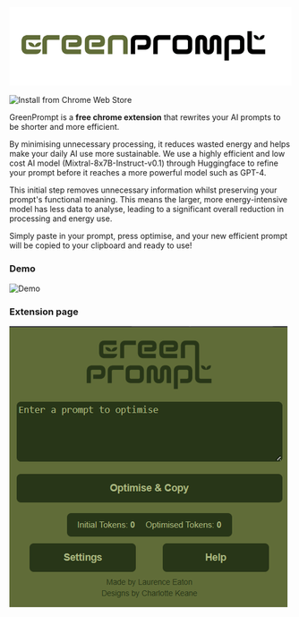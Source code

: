


![GreenPrompt](https://raw.githubusercontent.com/LaurencePy/GreenPromptV2/4c3d878e0d9b7e1e1ed78d753398dccd68c32d12/icons/GreenPrompt%20title%20small.png?token=GHSAT0AAAAAADCAP72BOQVM6H4GSRQONZJQ2CVNU6Q)


![Install from Chrome Web Store](https://chromewebstore.google.com/detail/greenprompt/ojkbbbkllijlcdbjijcgcphebnjdonji)

GreenPrompt is a **free chrome extension** that rewrites your AI prompts to be shorter and more efficient. 

By minimising unnecessary processing, it reduces wasted energy and helps make your daily AI use more sustainable.
We use a highly efficient and low cost AI model (Mixtral-8x7B-Instruct-v0.1) through Huggingface to refine your prompt before it reaches a more powerful model such as GPT-4.

This initial step removes unnecessary information whilst preserving your prompt's functional meaning. This means the larger, more energy-intensive model has less data to analyse, leading to a significant overall reduction in processing and energy use.

Simply paste in your prompt, press optimise, and your new efficient prompt will be copied to your clipboard and ready to use!

### Demo

![Demo](https://github.com/user-attachments/assets/3e4f7d70-4bf1-42a0-9886-487677305fe7)



### Extension page

![Extension](https://raw.githubusercontent.com/LaurencePy/GreenPromptV2/refs/heads/main/icons/GreenPrompt%20page.png?token=GHSAT0AAAAAADCAP72AZFQCXT3DLQRRJJFA2CVNWLA)